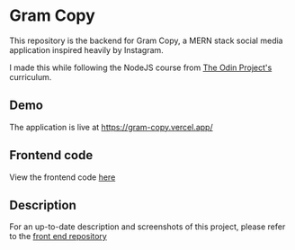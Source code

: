 # Gram Copy

This repository is the backend for Gram Copy, a MERN stack social media application inspired heavily by Instagram.

I made this while following the NodeJS course from [The Odin Project's](https://www.theodinproject.com/) curriculum.

## Demo

The application is live at https://gram-copy.vercel.app/

## Frontend code

View the frontend code [here](https://github.com/Stillwell-C/gram-copy)

## Description

For an up-to-date description and screenshots of this project, please refer to the [front end repository](https://github.com/Stillwell-C/gram-copy)
